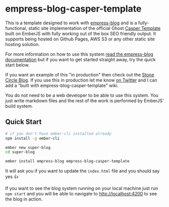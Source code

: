 # empress-blog-casper-template

This is a template designed to work with [empress-blog](https://github.com/empress/empress-blog)
and is a fully-functional, static site implementation of the official Ghost [Casper
Template](https://github.com/TryGhost/Casper) built on EmberJS with fully working out of the box SEO
friendly output. It supports being hosted on Github Pages, AWS S3 or any other static site hosting
solution.

For more information on how to use this system [read the empress-blog
documentation](https://github.com/empress/empress-blog/blob/master/README.md) but if you want to
get started straight away, try the quick start below.

If you want an example of this "in production" then check out the [Stone Circle
Blog](https://blog.stonecircle.io). If you use this in production let me know
[on Twitter](https://twitter.com/real_ate) and I can add a "built with
empress-blog-casper-template" wiki.

You do not need to be a web developer to be able to use this system. You just write markdown files
and the rest of the work is performed by EmberJS' build system.

## Quick Start

```sh
# if you don't have ember-cli installed already
npm install -g ember-cli

ember new super-blog
cd super-blog

ember install empress-blog empress-blog-casper-template
```

It will ask you if you want to update the `index.html` file and you should say yes 👍

If you want to see the blog system running on your local machine just run `npm start` and you will
be able to navigate to [http://localhost:4200](http://localhost:4200) to see the blog in action.
